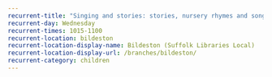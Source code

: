 ```yaml
---
recurrent-title: "Singing and stories: stories, nursery rhymes and songs for 0-4 year-olds"
recurrent-day: Wednesday
recurrent-times: 1015-1100
recurrent-location: bildeston
recurrent-location-display-name: Bildeston (Suffolk Libraries Local)
recurrent-location-display-url: /branches/bildeston/
recurrent-category: children
---
```


